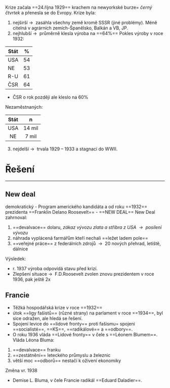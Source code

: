 Krize začala ==24.října 1929== krachem na newyorkské burze= _černý čtvrtek_ a přenesla se do Evropy.
Krize byla:
1) nejširší${\ \longrightarrow\ }$  zasáhla všechny země kromě SSSR (jiné problémy). Méně citelná v agrárních zemích-Španělsko, Balkán a VB, JP.
2) nejhlubší${\ \longrightarrow\ }$   průměrně klesla výroba na ==64%==
Pokles výroby v roce 1932:

| Stát |  %  |
| ---- |:---:|
| USA  | 54  |
| NE   | 53  |
| R-U  | 61  |
| ČSR  | 64  |

- ČSR o rok později ale kleslo na 60%

Nezaměstnaných:

| Stát |   n    |
|:----:|:------:|
| USA  | 14 mil |
|  NE  | 7 mil  |

3) nejdelší${\ \longrightarrow\ }$  trvala 1929 – 1933 a stagnací do WWII.

# Řešení
---
## New deal
 demokratický - Program amerického kandidáta a od roku ==1932== prezidenta ==Franklin Delano Roosevelt== - ==NEW DEAL==
New Deal zahrnoval:
1. ==devalvace== dolaru,  _zákaz vývozu zlata a stříbra z USA  ${\ \longrightarrow\ }$ posílení vývozu_
2. náhrada vyplácená farmářům kteří nechali ==ležet ladem pole==
3. ==veřejné práce== z federálních zdrojů  ${\ \longrightarrow\ }$ 20 nových přehrad, letiště, dálnice

Výsledek:
- r. 1937 výroba odpovídá stavu před krizí.
- Zlepšení situace${\ \longrightarrow\ }$  F.D.Roosevelt zvolen znovu prezidentem v roce 1936, pak ještě 2x

## Francie
- Těžká hospodářská krize v roce ==1932==
- útok ==ligy fašistů== (různé strany) na parlament v roce ==1934==, byl sice odražen, ale hledá se řešení.
- Spojení levice do ==lidové fronty== proti fašismu= spojeni ==socialisté==, ==KS==, ==radikálové== a ==odbory==.
- O roku 1936 vláda ==Lidové fronty== v čele s ==Léonem Blumem==.
Vláda Léona Bluma:
1. ==devalvace== franku
2. ==zestátnění== leteckého průmyslu a železnic
3. větší moc ==odborů== nestačí k oživení ekonomiky

Změna vr. 1938
- Demise L. Bluma, v čele Francie radikál ==Eduard Daladier==.